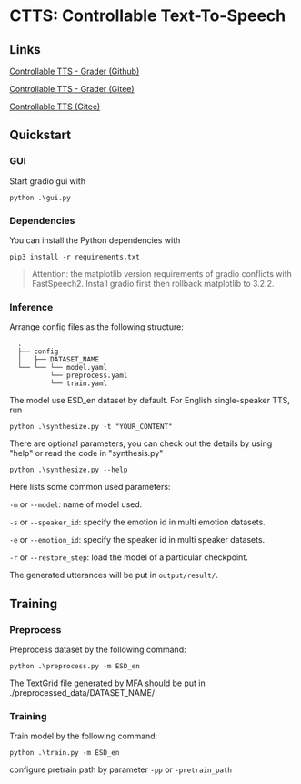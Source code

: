 # CTTS: Controllable Text-To-Speech

## Links

[Controllable TTS - Grader (Github)](https://github.com/aucki6144/ctts_grader)

[Controllable TTS - Grader (Gitee)](https://gitee.com/aucki6144/ctts_grader)

[Controllable TTS (Gitee)](https://gitee.com/aucki6144/ctts)


## Quickstart

### GUI
Start gradio gui with
```commandline
python .\gui.py
```

### Dependencies
You can install the Python dependencies with
```
pip3 install -r requirements.txt
```

> Attention: the matplotlib version requirements of gradio conflicts with FastSpeech2. Install gradio first then rollback matplotlib to 3.2.2.

### Inference

Arrange config files as the following structure:
```
  .
  ├── config
  │   ├── DATASET_NAME
  └── └── └── model.yaml
          └── preprocess.yaml
          └── train.yaml
```
The model use ESD_en dataset by default. For English single-speaker TTS, run
```commandline
python .\synthesize.py -t "YOUR_CONTENT"
```
There are optional parameters, you can check out the details by using "help" or read the code in "synthesis.py"
```commandline
python .\synthesize.py --help
```
Here lists some common used parameters:

``-m`` or ``--model``: name of model used.

``-s`` or ``--speaker_id``: specify the emotion id in multi emotion datasets.

``-e`` or ``--emotion_id``: specify the speaker id in multi speaker datasets.

``-r`` or ``--restore_step``: load the model of a particular checkpoint.

The generated utterances will be put in ``output/result/``.

## Training

### Preprocess

Preprocess dataset by the following command:

```commandline
python .\preprocess.py -m ESD_en
```

The TextGrid file generated by MFA should be put in ./preprocessed_data/DATASET_NAME/

### Training

Train model by the following command:

```commandline
python .\train.py -m ESD_en
```

configure pretrain path by parameter ``-pp`` or ``-pretrain_path``
